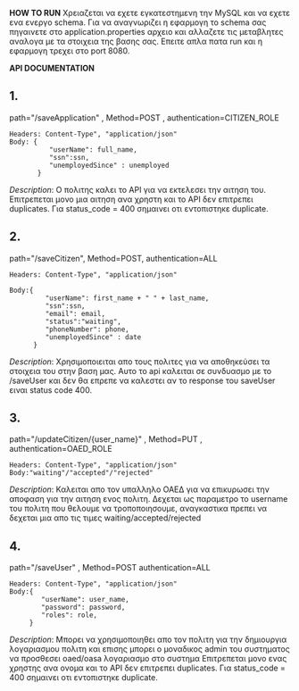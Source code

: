 **HOW TO RUN**
Χρειαζεται να εχετε εγκατεστημενη την MySQL και να εχετε ενα ενεργο schema. Για να αναγνωριζει η εφαρμογη το schema σας
πηγαινετε στο application.properties αρχειο και αλλαζετε τις μεταβλητες αναλογα με τα στοιχεια της βασης σας.
Επειτε απλα πατα run και η εφαρμογη τρεχει στo port 8080.




**API DOCUMENTATION**

## 1.

path="/saveApplication" , Method=POST , authentication=CITIZEN_ROLE

 

    Headers: Content-Type", "application/json"
    Body: {
              "userName": full_name,
              "ssn":ssn,
              "unemployedSince" : unemployed
           }

*Description*:
Ο πολιτης καλει το API για να εκτελεσει την αιτηση του.
Επιτρεπεται μονο μια αιτηση ανα χρηστη και το API δεν επιτρεπει duplicates.
Για status_code = 400 σημαινει οτι εντοπιστηκε duplicate.


## 2.

path="/saveCitizen", Method=POST, authentication=ALL

    Headers: Content-Type", "application/json"

    Body:{
             "userName": first_name + " " + last_name,
             "ssn":ssn,
             "email": email,
             "status":"waiting",
             "phoneNumber": phone,
             "unemployedSince" : date
          }

*Description*:
Χρησιμοποιειται απο τους πολιτες για να αποθηκεύσει τα στοιχεια του στην βαση μας.
Αυτο το api καλειται σε συνδυασμο με το /saveUser 
και δεν θα επρεπε να καλεστει αν το response του saveUser ειναι status code 400.


## 3.

path="/updateCitizen/{user_name}" , Method=PUT , authentication=OAED_ROLE

    Headers: Content-Type", "application/json"
    Βοdy:"waiting"/"accepted"/"rejected"

*Description*:
Καλειται απο τον υπαλληλο ΟΑΕΔ για να επικυρωσει την αποφαση για την αιτηση ενος πολιτη.
Δεχεται ως παραμετρο το username του πολιτη που θελουμε να τροποποιησουμε,
αναγκαστικα πρεπει να δεχεται μια απο τις τιμες waiting/accepted/rejected

## 4.

path="/saveUser" , Method=POST authentication=ALL

    Headers: Content-Type", "application/json"
    Body:{
            "userName": user_name,
            "password": password,
            "roles": role,
         }

*Description*:
Μπορει να χρησιμοποιηθει απο τον πολιτη για την δημιουργια λογαριασμου πολιτη και επισης μπορει
ο μοναδικος admin του συστηματος να προσθεσει oaed/oasa λογαριασμο στο συστημα
Επιτρεπεται μονο ενας χρηστης ανα ονομα και το API δεν επιτρεπει duplicates.
Για status_code = 400 σημαινει οτι εντοπιστηκε duplicate.
